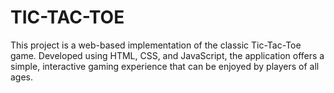 # TIC-TAC-TOE
This project is a web-based implementation of the classic Tic-Tac-Toe game. Developed using HTML, CSS, and JavaScript, the application offers a simple, interactive gaming experience that can be enjoyed by players of all ages.
